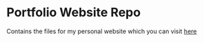 # Portfolio Website Repo
Contains the files for my personal website which you can visit [here](https://maxschulten.info)